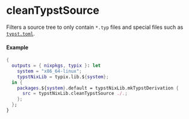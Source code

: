 # cleanTypstSource

Filters a source tree to only contain `*.typ` files and special files such as
[`typst.toml`][typst-blog-package-manager].

<!-- markdownlint-disable heading-increment -->

#### Example

<!-- markdownlint-restore -->

```nix
{
  outputs = { nixpkgs, typix }: let
    system = "x86_64-linux";
    typstNixLib = typix.lib.${system};
  in {
    packages.${system}.default = typstNixLib.mkTypstDerivation {
      src = typstNixLib.cleanTypstSource ./.;
    };
  };
}
```

[typst-blog-package-manager]: https://typst.app/blog/2023/package-manager/#package-format
